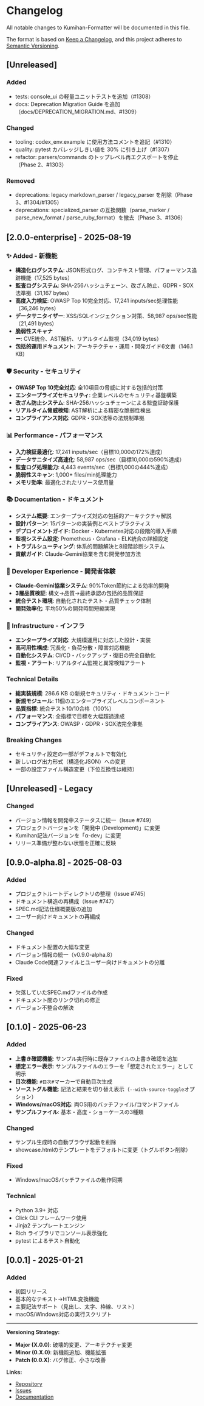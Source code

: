 # Changelog

All notable changes to Kumihan-Formatter will be documented in this file.

The format is based on [Keep a Changelog](https://keepachangelog.com/en/1.0.0/),
and this project adheres to [Semantic Versioning](https://semver.org/spec/v2.0.0.html).

## [Unreleased]

### Added
- tests: console_ui の軽量ユニットテストを追加（#1308）
- docs: Deprecation Migration Guide を追加（docs/DEPRECATION_MIGRATION.md、#1309）

### Changed
- tooling: codex_env.example に使用方法コメントを追記（#1310）
- quality: pytest カバレッジしきい値を 30% に引き上げ（#1307）
- refactor: parsers/commands のトップレベル再エクスポートを停止（Phase 2、#1303）

### Removed
- deprecations: legacy markdown_parser / legacy_parser を削除（Phase 3、#1304/#1305）
- deprecations: specialized_parser の互換関数（parse_marker / parse_new_format / parse_ruby_format）を撤去（Phase 3、#1306）

## [2.0.0-enterprise] - 2025-08-19

### ✨ Added - 新機能
- **構造化ログシステム**: JSON形式ログ、コンテキスト管理、パフォーマンス追跡機能（17,525 bytes）
- **監査ログシステム**: SHA-256ハッシュチェーン、改ざん防止、GDPR・SOX法準拠（31,167 bytes）
- **高度入力検証**: OWASP Top 10完全対応、17,241 inputs/sec処理性能（36,246 bytes）
- **データサニタイザー**: XSS/SQLインジェクション対策、58,987 ops/sec性能（21,491 bytes）
- **脆弱性スキャナー**: CVE統合、AST解析、リアルタイム監視（34,019 bytes）
- **包括的運用ドキュメント**: アーキテクチャ・運用・開発ガイド6文書（146.1 KB）

### 🛡️ Security - セキュリティ
- **OWASP Top 10完全対応**: 全10項目の脅威に対する包括的対策
- **エンタープライズセキュリティ**: 企業レベルのセキュリティ基盤構築
- **改ざん防止システム**: SHA-256ハッシュチェーンによる監査証跡保護
- **リアルタイム脅威検知**: AST解析による精密な脆弱性検出
- **コンプライアンス対応**: GDPR・SOX法等の法規制準拠

### 📊 Performance - パフォーマンス
- **入力検証最適化**: 17,241 inputs/sec（目標10,000の172%達成）
- **データサニタイズ高速化**: 58,987 ops/sec（目標10,000の590%達成）
- **監査ログ処理能力**: 4,443 events/sec（目標1,000の444%達成）
- **脆弱性スキャン**: 1,000+ files/min処理能力
- **メモリ効率**: 最適化されたリソース使用量

### 📚 Documentation - ドキュメント
- **システム概要**: エンタープライズ対応の包括的アーキテクチャ解説
- **設計パターン**: 15パターンの実装例とベストプラクティス
- **デプロイメントガイド**: Docker・Kubernetes対応の段階的導入手順
- **監視システム設定**: Prometheus・Grafana・ELK統合の詳細設定
- **トラブルシューティング**: 体系的問題解決と8段階診断システム
- **貢献ガイド**: Claude-Gemini協業を含む開発参加方法

### 🤖 Developer Experience - 開発者体験
- **Claude-Gemini協業システム**: 90%Token節約による効率的開発
- **3層品質検証**: 構文→品質→最終承認の包括的品質保証
- **統合テスト環境**: 自動化されたテスト・品質チェック体制
- **開発効率化**: 平均50%の開発時間短縮実現

### 🔧 Infrastructure - インフラ
- **エンタープライズ対応**: 大規模運用に対応した設計・実装
- **高可用性構成**: 冗長化・負荷分散・障害対応機能
- **自動化システム**: CI/CD・バックアップ・復旧の完全自動化
- **監視・アラート**: リアルタイム監視と異常検知アラート

### Technical Details
- **総実装規模**: 286.6 KB の新規セキュリティ・ドキュメントコード
- **新規モジュール**: 11個のエンタープライズレベルコンポーネント
- **品質指標**: 統合テスト10/10合格（100%）
- **パフォーマンス**: 全指標で目標を大幅超過達成
- **コンプライアンス**: OWASP・GDPR・SOX法完全準拠

### Breaking Changes
- セキュリティ設定の一部がデフォルトで有効化
- 新しいログ出力形式（構造化JSON）への変更
- 一部の設定ファイル構造変更（下位互換性は維持）

## [Unreleased] - Legacy

### Changed
- バージョン情報を開発中ステータスに統一（Issue #749）
- プロジェクトバージョンを「開発中 (Development)」に変更
- Kumihan記法バージョンを「α-dev」に変更
- リリース準備が整わない状態を正確に反映

## [0.9.0-alpha.8] - 2025-08-03

### Added
- プロジェクトルートディレクトリの整理（Issue #745）
- ドキュメント構造の再構成（Issue #747）
- SPEC.md記法仕様概要版の追加
- ユーザー向けドキュメントの再編成

### Changed
- ドキュメント配置の大幅な変更
- バージョン情報の統一（v0.9.0-alpha.8）
- Claude Code関連ファイルとユーザー向けドキュメントの分離

### Fixed
- 欠落していたSPEC.mdファイルの作成
- ドキュメント間のリンク切れの修正
- バージョン不整合の解決

## [0.1.0] - 2025-06-23

### Added
- **上書き確認機能**: サンプル実行時に既存ファイルの上書き確認を追加
- **想定エラー表示**: サンプルファイルのエラーを「想定されたエラー」として明示
- **目次機能**: `#目次#`マーカーで自動目次生成
- **ソーストグル機能**: 記法と結果を切り替え表示（`--with-source-toggle`オプション）
- **Windows/macOS対応**: 両OS用のバッチファイル/コマンドファイル
- **サンプルファイル**: 基本・高度・ショーケースの3種類

### Changed
- サンプル生成時の自動ブラウザ起動を削除
- showcase.htmlのテンプレートをデフォルトに変更（トグルボタン削除）

### Fixed
- Windows/macOSバッチファイルの動作同期

### Technical
- Python 3.9+ 対応
- Click CLI フレームワーク使用
- Jinja2 テンプレートエンジン
- Rich ライブラリでコンソール表示強化
- pytest によるテスト自動化

## [0.0.1] - 2025-01-21

### Added
- 初回リリース
- 基本的なテキスト→HTML変換機能
- 主要記法サポート（見出し、太字、枠線、リスト）
- macOS/Windows対応の実行スクリプト

---

**Versioning Strategy:**
- **Major (X.0.0)**: 破壊的変更、アーキテクチャ変更
- **Minor (0.X.0)**: 新機能追加、機能拡張
- **Patch (0.0.X)**: バグ修正、小さな改善

**Links:**
- [Repository](https://github.com/mo9mo9-uwu-mo9mo9/Kumihan-Formatter)
- [Issues](https://github.com/mo9mo9-uwu-mo9mo9/Kumihan-Formatter/issues)
- [Documentation](docs/)
